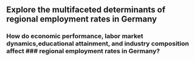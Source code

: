 ## Explore the multifaceted determinants of regional employment rates in Germany 

### How do economic performance, labor market dynamics,educational attainment, and industry composition affect ### regional employment rates in Germany?